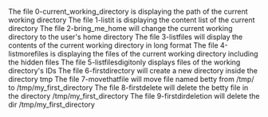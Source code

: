 The file 0-current_working_directory is displaying the path of the current working directory
The file 1-listit is displaying the content list of the current directory
The file 2-bring_me_home will change the current working directory to the user's home directory
The file 3-listfiles will display the contents of the current working directory in long format
The file 4-listmorefiles is displaying the files of the current working directory including the hidden files 
The file 5-listfilesdigitonly displays files of the working directory's IDs
The file 6-firstdirectory will create a new directory inside the directory tmp
The file 7-movethatfile will move file named betty from /tmp/ to /tmp/my_first_directory
The file 8-firstdelete will delete the betty file in the directory /tmp/my_first_directory
The file 9-firstdirdeletion will delete the dir /tmp/my_first_directory 
